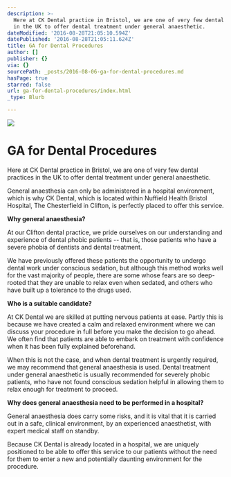 ```yaml
---
description: >-
  Here at CK Dental practice in Bristol, we are one of very few dental practices
  in the UK to offer dental treatment under general anaesthetic.
dateModified: '2016-08-28T21:05:10.594Z'
datePublished: '2016-08-28T21:05:11.624Z'
title: GA for Dental Procedures
author: []
publisher: {}
via: {}
sourcePath: _posts/2016-08-06-ga-for-dental-procedures.md
hasPage: true
starred: false
url: ga-for-dental-procedures/index.html
_type: Blurb

---
```

![](https://the-grid-user-content.s3-us-west-2.amazonaws.com/c99867b6-8346-4078-bdc6-5ead3016123a.jpg)

# GA for Dental Procedures

Here at CK Dental practice in Bristol, we are one of very few dental practices in the UK to offer dental treatment under general anaesthetic.

General anaesthesia can only be administered in a hospital environment, which is why CK Dental, which is located within Nuffield Health Bristol Hospital, The Chesterfield in Clifton, is perfectly placed to offer this service.

**Why general anaesthesia?**

At our Clifton dental practice, we pride ourselves on our understanding and experience of dental phobic patients -- that is, those patients who have a severe phobia of dentists and dental treatment.

We have previously offered these patients the opportunity to undergo dental work under conscious sedation, but although this method works well for the vast majority of people, there are some whose fears are so deep-rooted that they are unable to relax even when sedated, and others who have built up a tolerance to the drugs used.

**Who is a suitable candidate?**

At CK Dental we are skilled at putting nervous patients at ease. Partly this is because we have created a calm and relaxed environment where we can discuss your procedure in full before you make the decision to go ahead. We often find that patients are able to embark on treatment with confidence when it has been fully explained beforehand.

When this is not the case, and when dental treatment is urgently required, we may recommend that general anaesthesia is used. Dental treatment under general anaesthetic is usually recommended for severely phobic patients, who have not found conscious sedation helpful in allowing them to relax enough for treatment to proceed.

**Why does general anaesthesia need to be performed in a hospital?**

General anaesthesia does carry some risks, and it is vital that it is carried out in a safe, clinical environment, by an experienced anaesthetist, with expert medical staff on standby.

Because CK Dental is already located in a hospital, we are uniquely positioned to be able to offer this service to our patients without the need for them to enter a new and potentially daunting environment for the procedure.